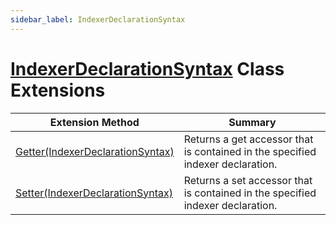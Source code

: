 ```yaml
---
sidebar_label: IndexerDeclarationSyntax
---
```


# [IndexerDeclarationSyntax](https://docs.microsoft.com/en-us/dotnet/api/microsoft.codeanalysis.csharp.syntax.indexerdeclarationsyntax) Class Extensions

| Extension Method | Summary |
| ---------------- | ------- |
| [Getter(IndexerDeclarationSyntax)](../../../../Roslynator/CSharp/SyntaxExtensions/Getter/index.md#2491107778) | Returns a get accessor that is contained in the specified indexer declaration\. |
| [Setter(IndexerDeclarationSyntax)](../../../../Roslynator/CSharp/SyntaxExtensions/Setter/index.md#1041810977) | Returns a set accessor that is contained in the specified indexer declaration\. |

